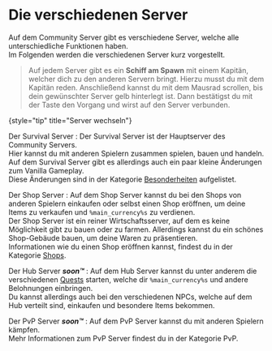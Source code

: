 # Die verschiedenen Server

Auf dem Community Server gibt es verschiedene Server, welche alle unterschiedliche Funktionen
haben. \
Im Folgenden werden die verschiedenen Server kurz vorgestellt.

> Auf jedem Server gibt es ein **Schiff am Spawn** mit einem Kapitän, welcher dich zu den anderen
> Servern bringt. Hierzu musst du mit dem Kapitän reden. Anschließend kannst du mit dem Mausrad
> scrollen, bis dein gewünschter Server gelb hinterlegt ist. Dann bestätigst du mit
> der <shortcut key="$Enter"/>Taste den Vorgang und wirst auf den Server verbunden.
>
{style="tip" title="Server wechseln"}

Der Survival Server
: Der Survival Server ist der Hauptserver des Community Servers. \
Hier kannst du mit anderen Spielern zusammen spielen, bauen und handeln. \
Auf dem Survival Server gibt es allerdings auch ein paar kleine Änderungen zum Vanilla Gameplay. \
Diese Änderungen sind in der
Kategorie [Besonderheiten](specials/specials.md "Hier findest du einige besonderheiten von diesem Server.")
aufgelistet.

Der Shop Server
: Auf dem Shop Server kannst du bei den Shops von anderen Spielern einkaufen oder selbst einen Shop
eröffnen, um deine Items zu verkaufen und `%main_currency%s` zu verdienen. \
Der Shop Server ist ein reiner Wirtschaftsserver, auf dem es keine Möglichkeit gibt zu bauen oder zu
farmen. Allerdings kannst du ein schönes Shop-Gebäude bauen, um deine Waren zu präsentieren. \
Informationen wie du einen Shop eröffnen kannst, findest du in der
Kategorie [Shops](shops/shops-starting-page.topic).

<format color="Gray">Der Hub Server _**soon™**_ </format>
: <format color="Gray"> Auf dem Hub Server kannst du unter anderem die verschiedenen [Quests](specials.md#quests) starten, welche
dir `%main_currency%s` und andere Belohnungen einbringen. \
Du kannst allerdings auch bei den verschiedenen NPCs, welche auf dem Hub verteilt sind, einkaufen und besondere Items
bekommen. </format>

<format color="Gray"> Der PvP Server _**soon™**_ </format>
: <format color="Gray"> Auf dem PvP Server kannst du mit anderen Spielern kämpfen. \
Mehr Informationen zum PvP Server findest du in der Kategorie PvP.</format>
